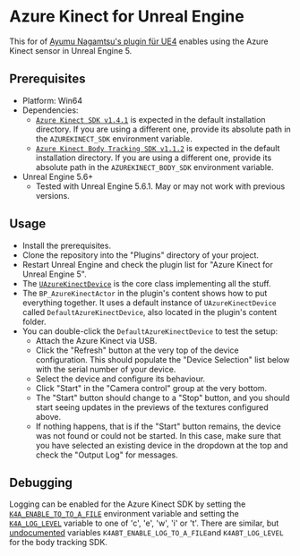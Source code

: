 # Azure Kinect for Unreal Engine
This for of [Ayumu Nagamtsu's plugin für UE4](https://github.com/nama-gatsuo/AzureKinectForUE) enables using the Azure Kinect sensor in Unreal Engine 5.

## Prerequisites
* Platform: Win64
* Dependencies:
    * [`Azure Kinect SDK v1.4.1`](https://github.com/microsoft/Azure-Kinect-Sensor-SDK/blob/develop/docs/usage.md) is expected in the default installation directory. If you are using a different one, provide its absolute path in the `AZUREKINECT_SDK` environment variable.
    * [`Azure Kinect Body Tracking SDK v1.1.2`](https://docs.microsoft.com/en-us/azure/Kinect-dk/body-sdk-download) is expected in the default installation directory. If you are using a different one, provide its absolute path in the `AZUREKINECT_BODY_SDK` environment variable.
* Unreal Engine 5.6+
    * Tested with Unreal Engine 5.6.1. May or may not work with previous versions.

## Usage
* Install the prerequisites.
* Clone the repository into the "Plugins" directory of your project.
* Restart Unreal Engine and check the plugin list for "Azure Kinect for Unreal Engine 5".
* The [`UAzureKinectDevice`](Source/UnrealAzureKinect/Public/AzureKinectDevice.h) is the core class implementing all the stuff.
* The `BP_AzureKinectActor` in the plugin's content shows how to put everything together. It uses a default instance of `UAzureKinectDevice` called `DefaultAzureKinectDevice`, also located in the plugin's content folder.
* You can double-click the `DefaultAzureKinectDevice` to test the setup:
   * Attach the Azure Kinect via USB.
   * Click the "Refresh" button at the very top of the device configuration. This should populate the "Device Selection" list below with the serial number of your device.
   * Select the device and configure its behaviour.
   * Click "Start" in the "Camera control" group at the very bottom.
   * The "Start" button should change to a "Stop" button, and you should start seeing updates in the previews of the textures configured above.
   * If nothing happens, that is if the "Start" button remains, the device was not found or could not be started. In this case, make sure that you have selected an existing device in the dropdown at the top and check the "Output Log" for messages.
  
## Debugging
Logging can be enabled for the Azure Kinect SDK by setting the [`K4A_ENABLE_TO_TO_A_FILE`](https://learn.microsoft.com/en-us/previous-versions/azure/kinect-dk/troubleshooting) environment variable and setting the [`K4A_LOG_LEVEL`](https://learn.microsoft.com/en-us/previous-versions/azure/kinect-dk/troubleshooting) variable to one of 'c', 'e', 'w', 'i' or 't'. There are similar, but [undocumented](https://github.com/microsoft/Azure-Kinect-Sensor-SDK/issues/709) variables `K4ABT_ENABLE_LOG_TO_A_FILE`and `K4ABT_LOG_LEVEL` for the body tracking SDK.
